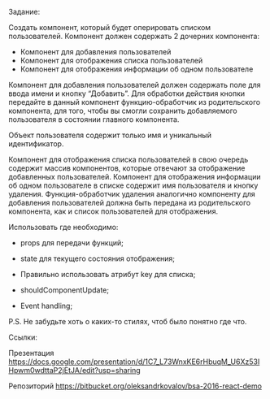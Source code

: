 Задание:

Создать компонент, который будет оперировать списком пользователей. Компонент должен содержать 2 дочерних компонента:

* Компонент для добавления пользователей
* Компонент для отображения списка пользователей
* Компонент для отображения информации об одном пользователе

Компонент для добавления пользователей должен содержать поле для ввода имени и кнопку “Добавить”.
Для обработки действия кнопки передайте в данный компонент функцию-обработчик из родительского компонента,
для того, чтобы вы смогли сохранить добавляемого пользователя в состоянии главного компонента.

Объект пользователя содержит только имя и уникальный идентификатор.

Компонент для отображения списка пользователей в свою очередь содержит массив компонентов, которые отвечают за отображение добавленных пользователей.
Компонент для отображения информации об одном пользователе в списке содержит имя пользователя и кнопку удаления.
Функция-обработчик удаления аналогично компоненту для добавления пользователей должна быть передана из родительского компонента,
как и список пользователей для отображения.

Использовать где необходимо:

* props для передачи функций;

* state для текущего состояния отображения;

* Правильно использовать атрибут key для списка;

* shouldComponentUpdate;

* Event handling;

P.S. Не забудьте хоть о каких-то стилях, чтоб было понятно где что.

Ссылки:

Презентация https://docs.google.com/presentation/d/1C7_L73WnxKE6rHbuqM_U6Xz53IHpwm0wdttaP2jEtJA/edit?usp=sharing

Репозиторий https://bitbucket.org/oleksandrkovalov/bsa-2016-react-demo